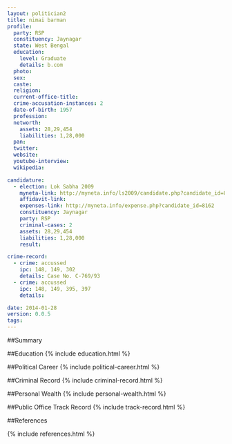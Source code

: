 ```yaml
---
layout: politician2
title: nimai barman
profile: 
  party: RSP
  constituency: Jaynagar
  state: West Bengal
  education: 
    level: Graduate
    details: b.com
  photo: 
  sex: 
  caste: 
  religion: 
  current-office-title: 
  crime-accusation-instances: 2
  date-of-birth: 1957
  profession: 
  networth: 
    assets: 28,29,454
    liabilities: 1,28,000
  pan: 
  twitter: 
  website: 
  youtube-interview: 
  wikipedia: 

candidature: 
  - election: Lok Sabha 2009
    myneta-link: http://myneta.info/ls2009/candidate.php?candidate_id=8162
    affidavit-link: 
    expenses-link: http://myneta.info/expense.php?candidate_id=8162
    constituency: Jaynagar 
    party: RSP
    criminal-cases: 2
    assets: 28,29,454
    liabilities: 1,28,000
    result:  

crime-record: 
  - crime: accussed
    ipc: 148, 149, 302
    details: Case No. C-769/93 
  - crime: accussed
    ipc: 148, 149, 395, 397
    details:  

date: 2014-01-28
version: 0.0.5
tags: 
---
```

##Summary


##Education
{% include education.html %}


##Political Career
{% include political-career.html %}


##Criminal Record
{% include criminal-record.html %}


##Personal Wealth
{% include personal-wealth.html %}


##Public Office Track Record
{% include track-record.html %}


##References


{% include references.html %}